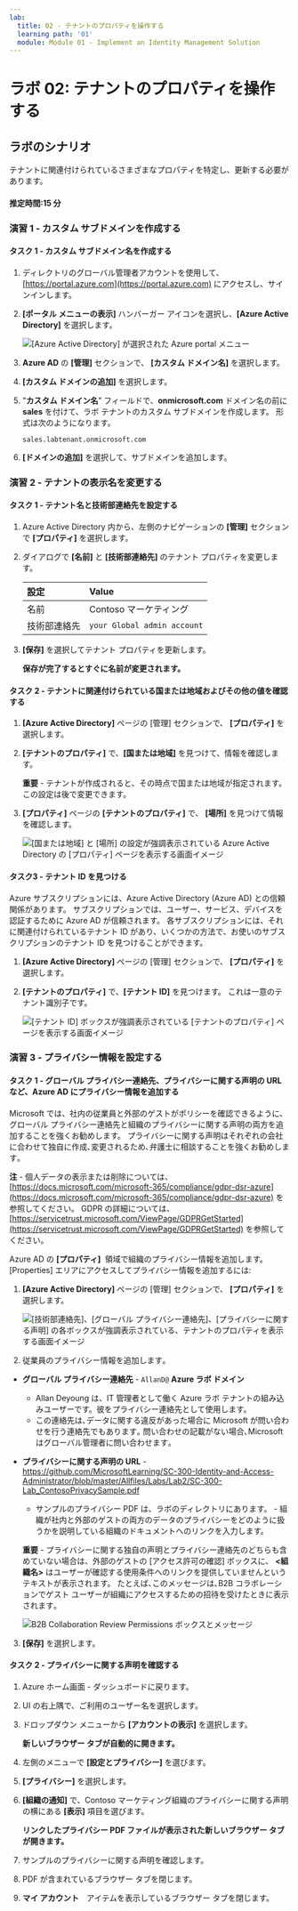 ```yaml
---
lab:
  title: 02 - テナントのプロパティを操作する
  learning path: '01'
  module: Module 01 - Implement an Identity Management Solution
---
```


# ラボ 02: テナントのプロパティを操作する

## ラボのシナリオ

テナントに関連付けられているさまざまなプロパティを特定し、更新する必要があります。

#### 推定時間:15 分

### 演習 1 - カスタム サブドメインを作成する 

#### タスク 1 - カスタム サブドメイン名を作成する

1. ディレクトリのグローバル管理者アカウントを使用して、[https://portal.azure.com](https://portal.azure.com) にアクセスし、サインインします。

1. **[ポータル メニューの表示]** ハンバーガー アイコンを選択し、**[Azure Active Directory]** を選択します。

    ![[Azure Active Directory] が選択された Azure portal メニュー](./media/azure-portal-menu-aad.png)

1. **Azure AD** の **[管理]** セクションで、 **[カスタム ドメイン名]** を選択します。

1. **[カスタム ドメインの追加]** を選択します。

1. "**カスタム ドメイン名**" フィールドで、**onmicrosoft.com** ドメイン名の前に **sales** を付けて、ラボ テナントのカスタム サブドメインを作成します。  形式は次のようになります。

    ```
    sales.labtenant.onmicrosoft.com
    ```

1. **[ドメインの追加]** を選択して、サブドメインを追加します。


### 演習 2 - テナントの表示名を変更する

#### タスク 1 - テナント名と技術部連絡先を設定する

1. Azure Active Directory 内から、左側のナビゲーションの **[管理]** セクションで **[プロパティ]** を選択します。

1. ダイアログで **[名前]** と **[技術部連絡先]** のテナント プロパティを変更します。

    | **設定** | **Value** |
    | :--- | :--- |
    | 名前 | Contoso マーケティング |
    | 技術部連絡先 | `your Global admin account` |

1. **[保存]** を選択してテナント プロパティを更新します。

   **保存が完了するとすぐに名前が変更されます。**

#### タスク 2 - テナントに関連付けられている国または地域およびその他の値を確認する

1. **[Azure Active Directory]** ページの [管理] セクションで、 **[プロパティ]** を選択します。

2. **[テナントのプロパティ]** で、**[国または地域]** を見つけて、情報を確認します。

    **重要** - テナントが作成されると、その時点で国または地域が指定されます。 この設定は後で変更できます。

3. **[プロパティ]** ページの **[テナントのプロパティ]** で、 **[場所]** を見つけて情報を確認します。

    ![[国または地域] と [場所] の設定が強調表示されている Azure Active Directory の [プロパティ] ページを表示する画面イメージ](./media/azure-active-directory-properties-country-location.png)

#### タスク3 - テナント ID を見つける

Azure サブスクリプションには、Azure Active Directory (Azure AD) との信頼関係があります。 サブスクリプションでは、ユーザー、サービス、デバイスを認証するために Azure AD が信頼されます。 各サブスクリプションには、それに関連付けられているテナント ID があり、いくつかの方法で、お使いのサブスクリプションのテナント ID を見つけることができます。

1. **[Azure Active Directory]** ページの [管理] セクションで、 **[プロパティ]** を選択します。

2. **[テナントのプロパティ]** で、**[テナント ID]** を見つけます。 これは一意のテナント識別子です。

    ![[テナント ID] ボックスが強調表示されている [テナントのプロパティ] ページを表示する画面イメージ](./media/portal-tenant-id.png)

### 演習 3 - プライバシー情報を設定する

#### タスク 1 - グローバル プライバシー連絡先、プライバシーに関する声明の URL など、Azure AD にプライバシー情報を追加する

Microsoft では、社内の従業員と外部のゲストがポリシーを確認できるように、グローバル プライバシー連絡先と組織のプライバシーに関する声明の両方を追加することを強くお勧めします。 プライバシーに関する声明はそれぞれの会社に合わせて独自に作成､変更されるため､弁護士に相談することを強くお勧めします｡

   **注** - 個人データの表示または削除については、[https://docs.microsoft.com/microsoft-365/compliance/gdpr-dsr-azure](https://docs.microsoft.com/microsoft-365/compliance/gdpr-dsr-azure) を参照してください。 GDPR の詳細については、[https://servicetrust.microsoft.com/ViewPage/GDPRGetStarted](https://servicetrust.microsoft.com/ViewPage/GDPRGetStarted) を参照してください。

Azure AD の **[プロパティ]**  領域で組織のプライバシー情報を追加します。 [Properties] エリアにアクセスしてプライバシー情報を追加するには:

1. **[Azure Active Directory]** ページの [管理] セクションで、 **[プロパティ]** を選択します。

    ![[技術部連絡先]、[グローバル プライバシー連絡先]、[プライバシーに関する声明] の各ボックスが強調表示されている、テナントのプロパティを表示する画面イメージ](./media/properties-area.png)

2. 従業員のプライバシー情報を追加します｡

- **グローバル プライバシー連絡先** - `AllanD@` **Azure ラボ ドメイン**
     - Allan Deyoung は、IT 管理者として働く Azure ラボ テナントの組み込みユーザーです。彼をプライバシー連絡先として使用します。
     - この連絡先は､データに関する違反があった場合に Microsoft が問い合わせを行う連絡先でもあります｡ 問い合わせの記載がない場合､Microsoft はグローバル管理者に問い合わせます｡

- **プライバシーに関する声明の URL** -  <https://github.com/MicrosoftLearning/SC-300-Identity-and-Access-Administrator/blob/master/Allfiles/Labs/Lab2/SC-300-Lab_ContosoPrivacySample.pdf>

     - サンプルのプライバシー PDF は、ラボのディレクトリにあります。
     \- 組織が社内と外部のゲストの両方のデータのプライバシーをどのように扱うかを説明している組織のドキュメントへのリンクを入力します。

    **重要** - プライバシーに関する独自の声明とプライバシー連絡先のどちらも含めていない場合は、外部のゲストの [アクセス許可の確認] ボックスに、 **<組織名\>** はユーザーが確認する使用条件へのリンクを提供していませんというテキストが表示されます。 たとえば､このメッセージは､B2B コラボレーションでゲスト ユーザーが組織にアクセスするための招待を受けたときに表示されます｡

    ![B2B Collaboration Review Permissions ボックスとメッセージ](./media/active-directory-no-privacy-statement-or-contact.png)

3. **[保存]** を選択します。

#### タスク 2 - プライバシーに関する声明を確認する

1. Azure ホーム画面 - ダッシュボードに戻ります。
2. UI の右上隅で、ご利用のユーザー名を選択します。
3. ドロップダウン メニューから **[アカウントの表示]** を選択します。

     **新しいブラウザー タブが自動的に開きます。**

4. 左側のメニューで **[設定とプライバシー]**  を選びます。
5. **[プライバシー]** を選択します。
6. **[組織の通知]** で、Contoso マーケティング組織のプライバシーに関する声明の横にある **[表示]** 項目を選びます。

     **リンクしたプライバシー PDF ファイルが表示された新しいブラウザー タブが開きます。**

7. サンプルのプライバシーに関する声明を確認します。
8. PDF が含まれているブラウザー タブを閉じます。
9. **マイ アカウント**　アイテムを表示しているブラウザー タブを閉じます。
